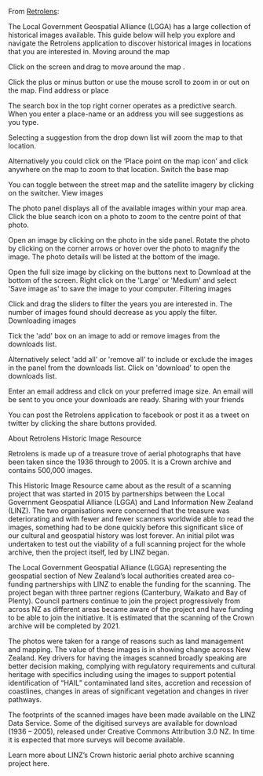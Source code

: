 From [Retrolens](https://retrolens.co.nz):

The Local Government Geospatial Alliance (LGGA) has a large collection of historical images available. This guide below will help you explore and navigate the Retrolens application to discover historical images in locations that you are interested in.
Moving around the map

Click on the screen and drag to move around the map .

Click the plus or minus button or use the mouse scroll to zoom in or out on the map.
Find address or place

The search box in the top right corner operates as a predictive search. When you enter a place-name or an address you will see suggestions as you type.

Selecting a suggestion from the drop down list will zoom the map to that location.

Alternatively you could click on the ‘Place point on the map icon’ and click anywhere on the map to zoom to that location.
Switch the base map

You can toggle between the street map and the satellite imagery by clicking on the switcher.
View images

The photo panel displays all of the available images within your map area. Click the blue search icon on a photo to zoom to the centre point of that photo.

Open an image by clicking on the photo in the side panel.
Rotate the photo by clicking on the corner arrows or hover over the photo to magnify the image.
The photo details will be listed at the bottom of the image.

Open the full size image by clicking on the buttons next to Download at the bottom of the screen. Right click on the 'Large' or 'Medium' and select 'Save image as' to save the image to your computer.
Filtering images

Click and drag the sliders to filter the years you are interested in. The number of images found should decrease as you apply the filter.
Downloading images

Tick the 'add' box on an image to add or remove images from the downloads list.

Alternatively select 'add all' or 'remove all' to include or exclude the images in the panel from the downloads list.
Click on 'download' to open the downloads list.

Enter an email address and click on your preferred image size. An email will be sent to you once your downloads are ready.
Sharing with your friends

You can post the Retrolens application to facebook or post it as a tweet on twitter by clicking the share buttons provided.

About
Retrolens Historic Image Resource

Retrolens is made up of a treasure trove of aerial photographs that have been taken since the 1936 through to 2005. It is a Crown archive and contains 500,000 images.

This Historic Image Resource came about as the result of a scanning project that was started in 2015 by partnerships between the Local Government Geospatial Alliance (LGGA) and Land Information New Zealand (LINZ). The two organisations were concerned that the treasure was deteriorating and with fewer and fewer scanners worldwide able to read the images, something had to be done quickly before this significant slice of our cultural and geospatial history was lost forever. An initial pilot was undertaken to test out the viability of a full scanning project for the whole archive, then the project itself, led by LINZ began.

The Local Government Geospatial Alliance (LGGA) representing the geospatial section of New Zealand’s local authorities created area co-funding partnerships with LINZ to enable the funding for the scanning. The project began with three partner regions (Canterbury, Waikato and Bay of Plenty). Council partners continue to join the project progressively from across NZ as different areas became aware of the project and have funding to be able to join the initiative. It is estimated that the scanning of the Crown archive will be completed by 2021.

The photos were taken for a range of reasons such as land management and mapping. The value of these images is in showing change across New Zealand. Key drivers for having the images scanned broadly speaking are better decision making, complying with regulatory requirements and cultural heritage with specifics including using the images to support potential identification of “HAIL” contaminated land sites, accretion and recession of coastlines, changes in areas of significant vegetation and changes in river pathways.

The footprints of the scanned images have been made available on the LINZ Data Service. Some of the digitised surveys are available for download (1936 – 2005), released under Creative Commons Attribution 3.0 NZ. In time it is expected that more surveys will become available.

Learn more about LINZ’s Crown historic aerial photo archive scanning project here.

